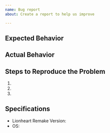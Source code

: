 ```yaml
---
name: Bug report
about: Create a report to help us improve

---
```


## Expected Behavior


## Actual Behavior


## Steps to Reproduce the Problem
  1.
  2.
  3.

## Specifications
  - Lionheart Remake Version:
  - OS:
